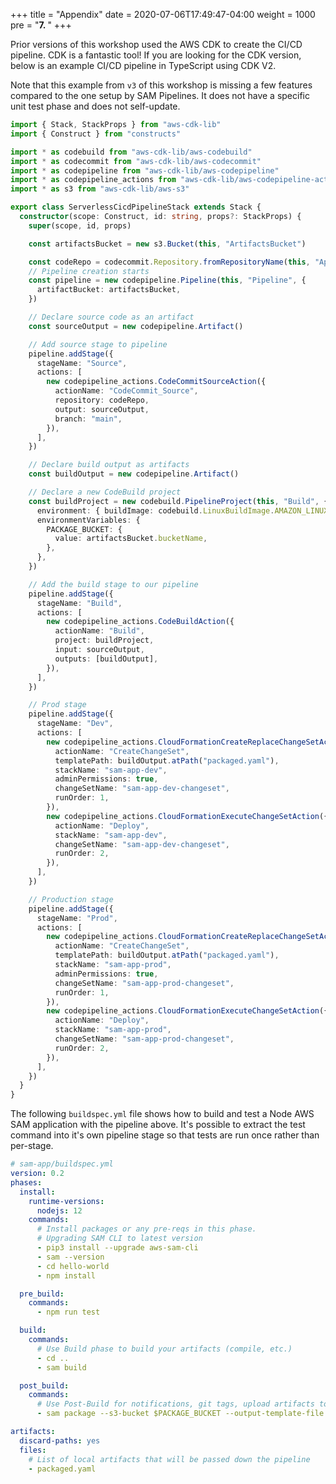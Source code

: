 +++
title = "Appendix"
date = 2020-07-06T17:49:47-04:00
weight = 1000
pre = "<b>7. </b>"
+++

Prior versions of this workshop used the AWS CDK to create the CI/CD pipeline. CDK is a fantastic
tool! If you are looking for the CDK version, below is an example CI/CD pipeline in TypeScript using
CDK V2.

Note that this example from `v3` of this workshop is missing a few features compared to the one setup by
SAM Pipelines. It does not have a specific unit test phase and does not self-update.

```typescript
import { Stack, StackProps } from "aws-cdk-lib"
import { Construct } from "constructs"

import * as codebuild from "aws-cdk-lib/aws-codebuild"
import * as codecommit from "aws-cdk-lib/aws-codecommit"
import * as codepipeline from "aws-cdk-lib/aws-codepipeline"
import * as codepipeline_actions from "aws-cdk-lib/aws-codepipeline-actions"
import * as s3 from "aws-cdk-lib/aws-s3"

export class ServerlessCicdPipelineStack extends Stack {
  constructor(scope: Construct, id: string, props?: StackProps) {
    super(scope, id, props)

    const artifactsBucket = new s3.Bucket(this, "ArtifactsBucket")

    const codeRepo = codecommit.Repository.fromRepositoryName(this, "AppRepository", "sam-app")
    // Pipeline creation starts
    const pipeline = new codepipeline.Pipeline(this, "Pipeline", {
      artifactBucket: artifactsBucket,
    })

    // Declare source code as an artifact
    const sourceOutput = new codepipeline.Artifact()

    // Add source stage to pipeline
    pipeline.addStage({
      stageName: "Source",
      actions: [
        new codepipeline_actions.CodeCommitSourceAction({
          actionName: "CodeCommit_Source",
          repository: codeRepo,
          output: sourceOutput,
          branch: "main",
        }),
      ],
    })

    // Declare build output as artifacts
    const buildOutput = new codepipeline.Artifact()

    // Declare a new CodeBuild project
    const buildProject = new codebuild.PipelineProject(this, "Build", {
      environment: { buildImage: codebuild.LinuxBuildImage.AMAZON_LINUX_2_2 },
      environmentVariables: {
        PACKAGE_BUCKET: {
          value: artifactsBucket.bucketName,
        },
      },
    })

    // Add the build stage to our pipeline
    pipeline.addStage({
      stageName: "Build",
      actions: [
        new codepipeline_actions.CodeBuildAction({
          actionName: "Build",
          project: buildProject,
          input: sourceOutput,
          outputs: [buildOutput],
        }),
      ],
    })

    // Prod stage
    pipeline.addStage({
      stageName: "Dev",
      actions: [
        new codepipeline_actions.CloudFormationCreateReplaceChangeSetAction({
          actionName: "CreateChangeSet",
          templatePath: buildOutput.atPath("packaged.yaml"),
          stackName: "sam-app-dev",
          adminPermissions: true,
          changeSetName: "sam-app-dev-changeset",
          runOrder: 1,
        }),
        new codepipeline_actions.CloudFormationExecuteChangeSetAction({
          actionName: "Deploy",
          stackName: "sam-app-dev",
          changeSetName: "sam-app-dev-changeset",
          runOrder: 2,
        }),
      ],
    })

    // Production stage
    pipeline.addStage({
      stageName: "Prod",
      actions: [
        new codepipeline_actions.CloudFormationCreateReplaceChangeSetAction({
          actionName: "CreateChangeSet",
          templatePath: buildOutput.atPath("packaged.yaml"),
          stackName: "sam-app-prod",
          adminPermissions: true,
          changeSetName: "sam-app-prod-changeset",
          runOrder: 1,
        }),
        new codepipeline_actions.CloudFormationExecuteChangeSetAction({
          actionName: "Deploy",
          stackName: "sam-app-prod",
          changeSetName: "sam-app-prod-changeset",
          runOrder: 2,
        }),
      ],
    })
  }
}
```

The following `buildspec.yml` file shows how to build and test a Node AWS SAM application with the
pipeline above. It's possible to extract the test command into it's own pipeline stage so that tests
are run once rather than per-stage.

```yaml
# sam-app/buildspec.yml
version: 0.2
phases:
  install:
    runtime-versions:
      nodejs: 12
    commands:
      # Install packages or any pre-reqs in this phase.
      # Upgrading SAM CLI to latest version
      - pip3 install --upgrade aws-sam-cli
      - sam --version
      - cd hello-world
      - npm install

  pre_build:
    commands:
      - npm run test

  build:
    commands:
      # Use Build phase to build your artifacts (compile, etc.)
      - cd ..
      - sam build

  post_build:
    commands:
      # Use Post-Build for notifications, git tags, upload artifacts to S3
      - sam package --s3-bucket $PACKAGE_BUCKET --output-template-file packaged.yaml

artifacts:
  discard-paths: yes
  files:
    # List of local artifacts that will be passed down the pipeline
    - packaged.yaml
```
